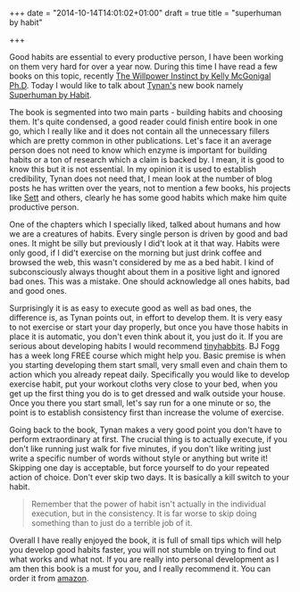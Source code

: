 +++
date = "2014-10-14T14:01:02+01:00"
draft = true
title = "superhuman by habit"

+++

Good habits are essential to every productive person, I have been working on them very hard for over a year now. During this time I have read a few books on this topic, recently [The Willpower Instinct by Kelly McGonigal Ph.D](http://www.amazon.com/Willpower-Instinct-Self-Control-Works-Matters/dp/1583335080). Today I would like to talk about [Tynan's](tynan.com) new book namely [Superhuman by Habit](http://www.amazon.com/Superhuman-Habit-Becoming-Possible-Yourself-ebook/dp/B00NGC8I9E).

The book is segmented into two main parts - building habits and choosing them. It's quite condensed, a good reader could finish entire book in one go, which I really like and it does not contain all the unnecessary fillers which are pretty common in other publications. Let's face it an average person does not need to know which enzyme is important for building habits or a ton of research which a claim is backed by. I mean, it is good to know this but it is not essential. In my opinion it is used to establish credibility, Tynan does not need that, I mean look at the number of blog posts he has written over the years, not to mention a few books, his projects like [Sett](sett.com) and others, clearly he has some good habits which make him quite productive person.

One of the chapters which I specially liked, talked about humans and how we are a creatures of habits. Every single person is driven by good and bad ones.
It might be silly but previously I did't look at it that way. Habits were only good, if I did't exercise on the morning but just drink coffee and browsed the web, this wasn't considered by me as a bed habit.
I kind of subconsciously always thought about them in a positive light and ignored bad ones. This was a mistake. One should acknowledge all ones habits, bad and good ones.

Surprisingly it is as easy to execute good as well as bad ones, the difference is, as Tynan points out, in effort to develop them. It is very easy to not exercise or start your day properly, but once you have those habits in place it is automatic, you don't even think about it, you just do it.
If you are serious about developing habits I would recommend [tinyhabbits](http://tinyhabits.com). BJ Fogg has a week long FREE course which might help you. Basic premise is when you starting developing them start small, very small even and chain them to action which you already repeat daily.
Specifically you would like to develop exercise habit, put your workout cloths very close to your bed, when you get up the first thing you do is to get dressed and walk outside your house. Once you there you start small, let's say run for a one minute or so, the point is to establish consistency first than increase the volume of exercise.

Going back to the book, Tynan makes a very good point you don't have to perform extraordinary at first. The crucial thing is to actually execute, if you don't like running just walk for five minutes, if you don't like writing just write a specific number of words without style or anything but write it! Skipping one day is acceptable, but force yourself to do your repeated action of choice. Don't ever skip two days. It is basically a kill switch to your habit.
> Remember that the power of habit isn't actually in the individual execution, but in the consistency. It is far worse to skip doing something than to just do a terrible job of it.

Overall I have really enjoyed the book, it is full of small tips which will help you develop good habits faster, you will not stumble on trying to find out what works and what not. If you are really into personal development as I am then this book is a must for you, and I really recommend it. You can order it from [amazon](http://www.amazon.com/Superhuman-Habit-Becoming-Possible-Yourself-ebook/dp/B00NGC8I9E).
